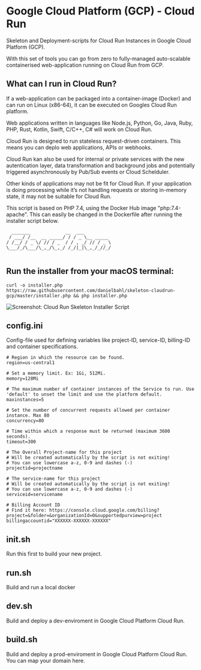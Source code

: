 # Google Cloud Platform (GCP) - Cloud Run
Skeleton and Deployment-scripts for Cloud Run Instances in Google Cloud Platform (GCP). 

With this set of tools you can go from zero to fully-managed auto-scalable containerised web-application running on Cloud Run from GCP. 

## What can I run in Cloud Run?

If a web-application can be packaged into a container-image (Docker) and can run on Linux (x86-64), it can be executed on Googles Cloud Run platform.

Web applications written in languages like Node.js, Python, Go, Java, Ruby, PHP, Rust, Kotlin, Swift, C/C++, C# will work on Cloud Run.

Cloud Run is designed to run stateless request-driven containers. This means you can deplo web applications, APIs or webhooks.

Cloud Run kan also be used for internal or private services with the new autentication layer, data transformation and background jobs and potentially triggered asynchronously by Pub/Sub events or Cloud Schelduler.

Other kinds of applications may not be fit for Cloud Run. If your application is doing processing while it’s not handling requests or storing in-memory state, it may not be suitable for Cloud Run.

This script is based on PHP 7.4, using the Docker Hub image "php:7.4-apache". This can easily be changed in the Dockerfile after running the installer script below.


```
  _______             __  ___          
 / ___/ /__  __ _____/ / / _ \__ _____ 
/ /__/ / _ \/ // / _  / / , _/ // / _ \
\___/_/\___/\_,_/\_,_/ /_/|_|\_,_/_//_/
                                       
```

## Run the installer from your macOS terminal:

```
curl -o installer.php https://raw.githubusercontent.com/danielbahl/skeleton-cloudrun-gcp/master/installer.php && php installer.php
```

![Screenshot: Cloud Run Skeleton Installer Script](https://servicepoint.blob.core.windows.net/servicepoint-files/iTerm-2020-01-12-at-08.30.25-C21GBjqSUPZiO9MvmwWpxlQtQxsD61z2.png)

## config.ini

Config-file used for defining variables like project-ID, service-ID, billing-ID and container specifications.

```
# Region in which the resource can be found.
region=us-central1

# Set a memory limit. Ex: 1Gi, 512Mi.
memory=128Mi

# The maximum number of container instances of the Service to run. Use 'default' to unset the limit and use the platform default.
maxinstances=5

# Set the number of concurrent requests allowed per container instance. Max 80
concurrency=80

# Time within which a response must be returned (maximum 3600 seconds).
timeout=300

# The Overall Project-name for this project
# Will be created automatically by the script is not exiting!
# You can use lowercase a-z, 0-9 and dashes (-)
projectid=projectname

# The service-name for this project
# Will be created automatically by the script is not exiting!
# You can use lowercase a-z, 0-9 and dashes (-)
serviceid=servicename

# Billing Account ID
# Find it here: https://console.cloud.google.com/billing?project=&folder=&organizationId=0&supportedpurview=project
billingaccountid="XXXXXX-XXXXXX-XXXXXX"
```
## init.sh

Run this first to build your new project. 

## run.sh

Build and run a local docker

## dev.sh

Build and deploy a dev-enviroment in Google Cloud Platform Cloud Run.

## build.sh

Build and deploy a prod-enviroment in Google Cloud Platform Cloud Run. 
You can map your domain here.

